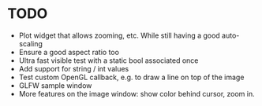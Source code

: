 #  TODO
 
- Plot widget that allows zooming, etc. While still having a good auto-scaling
- Ensure  a good aspect ratio too
- Ultra fast visible test with a static bool associated once
- Add support for string / int values
- Test custom OpenGL callback, e.g. to draw a line on top of the image
- GLFW sample window
- More features on the image window: show color behind cursor, zoom in.
